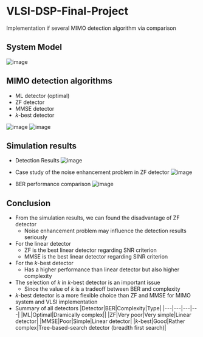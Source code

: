 # VLSI-DSP-Final-Project
Implementation if several MIMO detection algorithm via comparison
## System Model
![image](https://user-images.githubusercontent.com/114923630/221602194-c23a011b-2a40-4aa9-b2f6-0d81e350914c.png)
## MIMO detection algorithms
* ML detector (optimal)
* ZF detector
* MMSE detector
* $k$-best detector

![image](https://user-images.githubusercontent.com/114923630/221602916-accbf8d7-e343-4a9f-8fcb-75846e685896.png)
![image](https://user-images.githubusercontent.com/114923630/221602988-df319fcd-5372-43bd-b2fa-01583a661921.png)
## Simulation results
* Detection Results
![image](https://user-images.githubusercontent.com/114923630/221603920-f1050fdf-1006-466d-98f3-7b2ebf042d0e.png)

* Case study of the noise enhancement problem in ZF detector
![image](https://user-images.githubusercontent.com/114923630/221603943-72cd43fe-fdf2-4244-bec4-15bb0fed44f5.png)

* BER performance comparison
![image](https://user-images.githubusercontent.com/114923630/221604074-7d29bd5d-962a-41eb-81c9-8ae99ccd0d47.png)

## Conclusion
* From the simulation results, we can found the disadvantage of ZF detector
  * Noise enhancement problem may influence the detection results seriously
* For the linear detector
  * ZF is the best linear detector regarding SNR criterion
  * MMSE is the best linear detector regarding SINR criterion
* For the $k$-best detector
  * Has a higher performance than linear detector but also higher complexity
* The selection of $k$ in $k$-best detector is an important issue
  * Since the value of $k$ is a tradeoff between BER and complexity
* $k$-best detector is a more flexible choice than ZF and MMSE for MIMO system and VLSI implementation
* Summary of all detectors
  |Detector|BER|Complexity|Type|
  |---|---|---|---|
  |ML|Optimal|Dramically complex||
  |ZF|Very poor|Very simple|Linear detector|
  |MMSE|Poor|Simple|Linear detector|
  |$k$-best|Good|Rather complex|Tree-based-search detector (breadth first search)|



